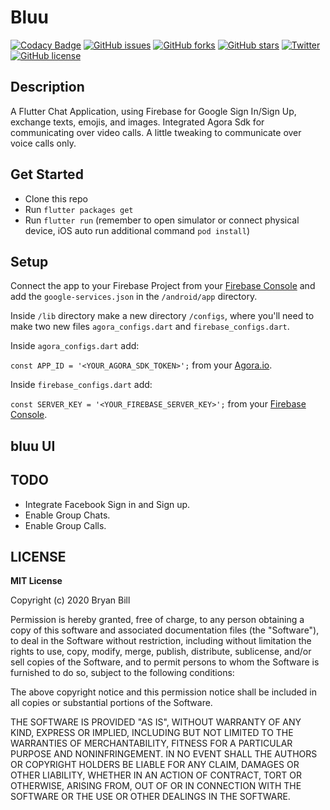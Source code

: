 <h1> Bluu</h1>

[![Codacy Badge](https://api.codacy.com/project/badge/Grade/8ee9da023d7d45b7a488166be52b53e3)](https://app.codacy.com/manual/CocoGinger/bluu?utm_source=github.com&utm_medium=referral&utm_content=CocoGinger/bluu&utm_campaign=Badge_Grade_Settings)
[![GitHub issues](https://img.shields.io/github/issues/CocoGinger/bluu?style=flat)](https://github.com/CocoGinger/bluu/issues)
[![GitHub forks](https://img.shields.io/github/forks/CocoGinger/bluu)](https://github.com/CocoGinger/bluu/network)
[![GitHub stars](https://img.shields.io/github/stars/CocoGinger/bluu)](https://github.com/CocoGinger/bluu/stargazers)
[![Twitter](https://img.shields.io/twitter/url?style=social&url=https%3A%2F%2Fgithub.com%2FCocoGinger%2Fbluu)](https://twitter.com/intent/tweet?text=Flutter%Fully%Functional%Messenger&url=https%3A%2F%2Fgithub.com%2FCocoGinger%2Fbluu)
[![GitHub license](https://img.shields.io/github/license/CocoGinger/bluu?style=flat)](https://github.com/CocoGinger/bluu/blob/master/LICENSE)



## Description

A Flutter Chat Application, using Firebase for Google Sign In/Sign Up, exchange texts, emojis, and images. Integrated Agora Sdk for communicating over video calls. A little tweaking to communicate over voice calls only.

## Get Started

*   Clone this repo
*   Run `flutter packages get`
*   Run `flutter run` (remember to open simulator or connect physical device, iOS auto run additional command `pod install`)

## Setup

Connect the app to your Firebase Project from your [Firebase Console](http://console.firebase.google.com) and add the `google-services.json` in the `/android/app` directory.

Inside `/lib` directory make a new directory `/configs`, where you'll need to make two new files `agora_configs.dart` and `firebase_configs.dart`.

Inside `agora_configs.dart` add:

  `const APP_ID = '<YOUR_AGORA_SDK_TOKEN>';` from your [Agora.io](https://console.agora.io).

Inside `firebase_configs.dart` add: 
  
  `const SERVER_KEY = '<YOUR_FIREBASE_SERVER_KEY>';` from your [Firebase Console](http://console.firebase.google.com).

## bluu UI



## TODO

*   Integrate Facebook Sign in and Sign up.
*   Enable Group Chats.
*   Enable Group Calls.


## LICENSE

<p>
<b>MIT License</b>

Copyright (c) 2020 Bryan Bill

Permission is hereby granted, free of charge, to any person obtaining a copy
of this software and associated documentation files (the "Software"), to deal
in the Software without restriction, including without limitation the rights
to use, copy, modify, merge, publish, distribute, sublicense, and/or sell
copies of the Software, and to permit persons to whom the Software is
furnished to do so, subject to the following conditions:

The above copyright notice and this permission notice shall be included in all
copies or substantial portions of the Software.

THE SOFTWARE IS PROVIDED "AS IS", WITHOUT WARRANTY OF ANY KIND, EXPRESS OR
IMPLIED, INCLUDING BUT NOT LIMITED TO THE WARRANTIES OF MERCHANTABILITY,
FITNESS FOR A PARTICULAR PURPOSE AND NONINFRINGEMENT. IN NO EVENT SHALL THE
AUTHORS OR COPYRIGHT HOLDERS BE LIABLE FOR ANY CLAIM, DAMAGES OR OTHER
LIABILITY, WHETHER IN AN ACTION OF CONTRACT, TORT OR OTHERWISE, ARISING FROM,
OUT OF OR IN CONNECTION WITH THE SOFTWARE OR THE USE OR OTHER DEALINGS IN THE
SOFTWARE.
</p>
